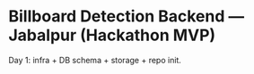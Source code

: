 # Billboard Detection Backend — Jabalpur (Hackathon MVP)

Day 1: infra + DB schema + storage + repo init.
